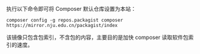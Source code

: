 执行以下命令即可将 Composer 默认仓库设置为本站：

```
composer config -g repos.packagist composer https://mirror.nju.edu.cn/packagist/index
```

该镜像只包含包索引，不含包的内容，主要目的是加快 composer 读取软件包索引的速度。